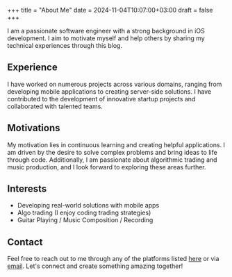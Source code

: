 +++
title = "About Me"
date = 2024-11-04T10:07:00+03:00
draft = false
+++

I am a passionate software engineer with a strong background in iOS development. I aim to motivate myself and help others by sharing my technical experiences through this blog.

## Experience
I have worked on numerous projects across various domains, ranging from developing mobile applications to creating server-side solutions. I have contributed to the development of innovative startup projects and collaborated with talented teams.

## Motivations
My motivation lies in continuous learning and creating helpful applications. I am driven by the desire to solve complex problems and bring ideas to life through code. Additionally, I am passionate about algorithmic trading and music production, and I look forward to exploring these areas further.

## Interests
- Developing real-world solutions with mobile apps
- Algo trading (I enjoy coding trading strategies)
- Guitar Playing / Music Composition / Recording

## Contact
Feel free to reach out to me through any of the platforms listed [here](/) or via [email](mailto:eray.diler@gmail.com). Let's connect and create something amazing together!